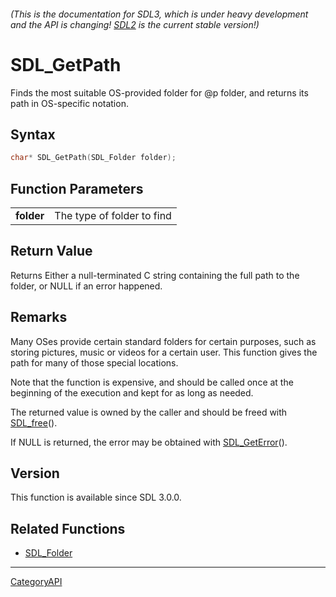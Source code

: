 ###### (This is the documentation for SDL3, which is under heavy development and the API is changing! [SDL2](https://wiki.libsdl.org/SDL2/) is the current stable version!)
# SDL_GetPath

Finds the most suitable OS-provided folder for @p folder, and returns its path in OS-specific notation.

## Syntax

```c
char* SDL_GetPath(SDL_Folder folder);

```

## Function Parameters

|                |                            |
| -------------- | -------------------------- |
| **folder**     | The type of folder to find |

## Return Value

Returns Either a null-terminated C string containing the full path to the
folder, or NULL if an error happened.

## Remarks

Many OSes provide certain standard folders for certain purposes, such as
storing pictures, music or videos for a certain user. This function gives
the path for many of those special locations.

Note that the function is expensive, and should be called once at the
beginning of the execution and kept for as long as needed.

The returned value is owned by the caller and should be freed with
[SDL_free](SDL_free.md)().

If NULL is returned, the error may be obtained with
[SDL_GetError](SDL_GetError.md)().

## Version

This function is available since SDL 3.0.0.

## Related Functions

* [SDL_Folder](SDL_Folder.md)

----
[CategoryAPI](CategoryAPI.md)
